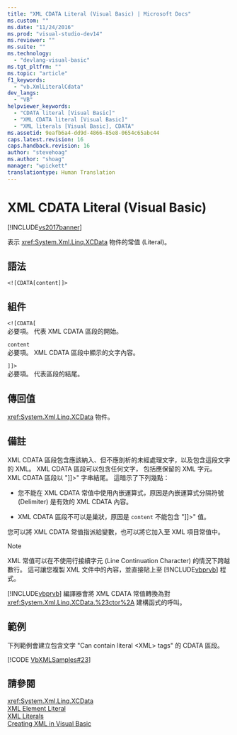 ```yaml
---
title: "XML CDATA Literal (Visual Basic) | Microsoft Docs"
ms.custom: ""
ms.date: "11/24/2016"
ms.prod: "visual-studio-dev14"
ms.reviewer: ""
ms.suite: ""
ms.technology: 
  - "devlang-visual-basic"
ms.tgt_pltfrm: ""
ms.topic: "article"
f1_keywords: 
  - "vb.XmlLiteralCdata"
dev_langs: 
  - "VB"
helpviewer_keywords: 
  - "CDATA literal [Visual Basic]"
  - "XML CDATA literal [Visual Basic]"
  - "XML literals [Visual Basic], CDATA"
ms.assetid: 9eafb6a4-dd9d-4866-85e8-0654c65abc44
caps.latest.revision: 16
caps.handback.revision: 16
author: "stevehoag"
ms.author: "shoag"
manager: "wpickett"
translationtype: Human Translation
---
```

# XML CDATA Literal (Visual Basic)
[!INCLUDE[vs2017banner](../../../csharp/includes/vs2017banner.md)]

表示 <xref:System.Xml.Linq.XCData> 物件的常值 \(Literal\)。  
  
## 語法  
  
```  
<![CDATA[content]]>  
```  
  
## 組件  
 `<![CDATA[`  
 必要項。  代表 XML CDATA 區段的開始。  
  
 `content`  
 必要項。  XML CDATA 區段中顯示的文字內容。  
  
 `]]>`  
 必要項。  代表區段的結尾。  
  
## 傳回值  
 <xref:System.Xml.Linq.XCData> 物件。  
  
## 備註  
 XML CDATA 區段包含應該納入、但不應剖析的未經處理文字，以及包含這段文字的 XML。  XML CDATA 區段可以包含任何文字，  包括應保留的 XML 字元。  XML CDATA 區段以 "\]\]\>" 字串結尾。  這暗示了下列幾點：  
  
-   您不能在 XML CDATA 常值中使用內嵌運算式，原因是內嵌運算式分隔符號 \(Delimiter\) 是有效的 XML CDATA 內容。  
  
-   XML CDATA 區段不可以是巢狀，原因是 `content` 不能包含 "\]\]\>" 值。  
  
 您可以將 XML CDATA 常值指派給變數，也可以將它加入至 XML 項目常值中。  
  
> [!NOTE]
>  XML 常值可以在不使用行接續字元 \(Line Continuation Character\) 的情況下跨越數行。  這可讓您複製 XML 文件中的內容，並直接貼上至 [!INCLUDE[vbprvb](../../../csharp/programming-guide/concepts/linq/includes/vbprvb_md.md)] 程式。  
  
 [!INCLUDE[vbprvb](../../../csharp/programming-guide/concepts/linq/includes/vbprvb_md.md)] 編譯器會將 XML CDATA 常值轉換為對 <xref:System.Xml.Linq.XCData.%23ctor%2A> 建構函式的呼叫。  
  
## 範例  
 下列範例會建立包含文字 "Can contain literal \<XML\> tags" 的 CDATA 區段。  
  
 [!CODE [VbXMLSamples#23](../CodeSnippet/VS_Snippets_VBCSharp/VbXMLSamples#23)]  
  
## 請參閱  
 <xref:System.Xml.Linq.XCData>   
 [XML Element Literal](../../../visual-basic/language-reference/xml-literals/xml-element-literal.md)   
 [XML Literals](../../../visual-basic/language-reference/xml-literals/index.md)   
 [Creating XML in Visual Basic](../../../visual-basic/programming-guide/language-features/xml/creating-xml.md)